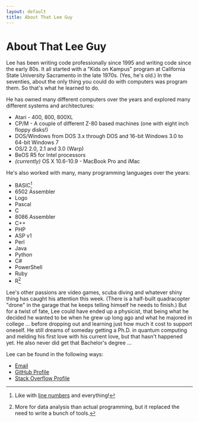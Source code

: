 ```yaml
---
layout: default
title: About That Lee Guy
---
```


# About That Lee Guy

Lee has been writing code professionally since 1995 and writing code since the early 80s. It all started with a "Kids on Kampus" program at California State University Sacramento in the late 1970s. (Yes, he's old.) In the seventies, about the only thing you could do with computers was program them. So that's what he learned to do.

He has owned many different computers over the years and explored many different systems and architectures:

* Atari - 400, 800, 800XL
* CP/M - A couple of different Z-80 based machines (one with eight inch floppy disks!)
* DOS/Windows from DOS 3.x through DOS and 16-bit Windows 3.0 to 64-bit Windows 7
* OS/2 2.0, 2.1 and 3.0 (Warp)
* BeOS R5 for Intel processors
* *(currently)* OS X 10.6-10.9 - MacBook Pro and iMac

He's also worked with many, many programming languages over the years:

* BASIC[^1]
* 6502 Assembler
* Logo
* Pascal
* C
* 8086 Assembler
* C++
* PHP
* ASP v1
* Perl
* Java
* Python
* C#
* PowerShell
* Ruby
* R[^2]

Lee's other passions are video games, scuba diving and whatever shiny thing has caught his attention this week. (There is a half-built quadracopter "drone" in the garage that he keeps telling himself he needs to finish.) But for a twist of fate, Lee could have ended up a physicist, that being what he decided he wanted to be when he grew up long ago and what he majored in college ... before dropping out and learning just how much it cost to support oneself. He still dreams of someday getting a Ph.D. in quantum computing and melding his first love with his current love, but that hasn't happened yet. He also never did get that Bachelor's degree ...

Lee can be found in the following ways:

* <a href="mailto:lee@lee-dohm.com">Email</a>
* [GitHub Profile][github]
* [Stack Overflow Profile][stack-overflow]

[^1]: Like with [line numbers][line-numbers] and everything!
[^2]: More for data analysis than actual programming, but it replaced the need to write a bunch of tools.

[github]: https://github.com/lee-dohm
[line-numbers]: http://en.wikipedia.org/wiki/Line_number
[stack-overflow]: http://stackoverflow.com/users/1954/lee
